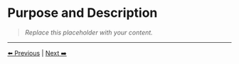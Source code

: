 # Purpose and Description

> _Replace this placeholder with your content._



---
[⬅️ Previous](../02-introduction/project-context.md) | [Next ➡️](../02-introduction/objectives.md)
